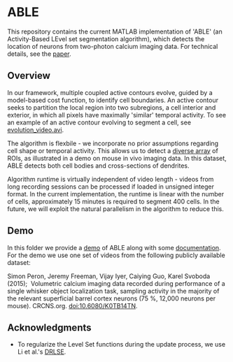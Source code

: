 # ABLE

This repository contains the current MATLAB implementation of 'ABLE' (an Activity-Based LEvel set segmentation algorithm), which detects the location of neurons from two-photon calcium imaging data. For technical details, see the [paper](https://doi.org/10.1101/190348). 

## Overview

In our framework, multiple coupled active contours evolve, guided by a model-based cost function, to identify cell boundaries. An active contour seeks to partition the local region into two subregions, a cell interior and exterior, in which all pixels have maximally 'similar' temporal activity. To see an example of an active contour evolving to segment a cell, see [evolution_video.avi](evolution_video.avi). 

The algorithm is flexbile - we incorporate no prior assumptions regarding cell shape or temporal activity. This allows us to detect a [diverse array](/results_figures/large_and_small_ROIs.png) of ROIs, as illustrated in a demo on mouse in vivo imaging data. In this dataset, ABLE detects both cell bodies and cross-sections of dendrites. 

Algorithm runtime is virtually independent of video length - videos from long recording sessions can be processed if loaded in unsigned integer format. In the current implementation, the runtime is linear with the number of cells, approximately 15 minutes is required to segment 400 cells. In the future, we will exploit the natural parallelism in the algorithm to reduce this. 

## Demo

In this folder we provide a [demo](demo.m) of ABLE along with some [documentation](ABLE_documentation.pdf). For the demo we use one set of videos from the following publicly available dataset:  

Simon Peron, Jeremy Freeman, Vijay Iyer, Caiying Guo, Karel Svoboda (2015);  Volumetric calcium imaging data recorded during performance of a single whisker object localization task, sampling activity in the majority of the relevant superficial barrel cortex neurons (75 %, 12,000 neurons per mouse). CRCNS.org. [doi:10.6080/K0TB14TN](http://dx.doi.org/10.6080/K0TB14TN).

## Acknowledgments

* To regularize the Level Set functions during the update process, we use Li et al.'s [DRLSE](http://dx.doi.org/10.1109/TIP.2010.2069690).
